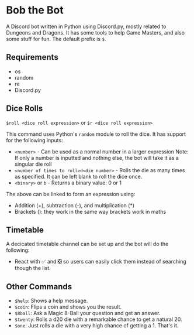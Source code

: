 # Bob the Bot

A Discord bot written in Python using Discord.py, mostly related to Dungeons and Dragons.
It has some tools to help Game Masters, and also some stuff for fun.
The default prefix is `$`.

## Requirements

* os
* random
* re
* Discord.py

## Dice Rolls

`$roll <dice roll expression>` or `$r <dice roll expression>`

This command uses Python's `random` module to roll the dice. It has support for the following inputs:

* `<number>` - Can be used as a normal number in a larger expression Note: If only a number is inputted and nothing else, the bot will take it as a singular die roll
* `<number of times to roll>d<die number>` - Rolls the die as many times as specified. It can be left blank to roll the dice once.
* `<binary>` or `b` - Returns a binary value: 0 or 1

The above can be linked to form an expression using:

* Addition (+), subtraction (-), and multiplication (*)
* Brackets (): they work in the same way brackets work in maths

## Timetable

A decicated timetable channel can be set up and the bot will do the following:

* React with ✅ and ❎ so users can easily click them instead of searching though the list.

## Other Commands

* `$help`: Shows a help message.
* `$coin`: Flips a coin and shows you the result.
* `$8ball`: Ask a Magic 8-Ball your question and get an answer.
* `$twenty`: Rolls a d20 die with a remarkable chance to get a natural 20.
* `$one`: Just rolls a die with a very high chance of getting a 1. That's it.
